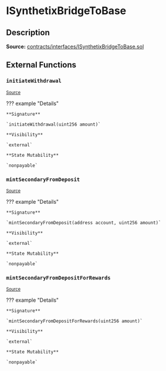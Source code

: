 # ISynthetixBridgeToBase

## Description

**Source:** [contracts/interfaces/ISynthetixBridgeToBase.sol](https://github.com/Synthetixio/synthetix/tree/v2.32.2/contracts/interfaces/ISynthetixBridgeToBase.sol)

## External Functions

### `initiateWithdrawal`

<sub>[Source](https://github.com/Synthetixio/synthetix/tree/v2.32.2/contracts/interfaces/ISynthetixBridgeToBase.sol#L6)</sub>

??? example "Details"

    **Signature**

    `initiateWithdrawal(uint256 amount)`

    **Visibility**

    `external`

    **State Mutability**

    `nonpayable`

### `mintSecondaryFromDeposit`

<sub>[Source](https://github.com/Synthetixio/synthetix/tree/v2.32.2/contracts/interfaces/ISynthetixBridgeToBase.sol#L9)</sub>

??? example "Details"

    **Signature**

    `mintSecondaryFromDeposit(address account, uint256 amount)`

    **Visibility**

    `external`

    **State Mutability**

    `nonpayable`

### `mintSecondaryFromDepositForRewards`

<sub>[Source](https://github.com/Synthetixio/synthetix/tree/v2.32.2/contracts/interfaces/ISynthetixBridgeToBase.sol#L12)</sub>

??? example "Details"

    **Signature**

    `mintSecondaryFromDepositForRewards(uint256 amount)`

    **Visibility**

    `external`

    **State Mutability**

    `nonpayable`
